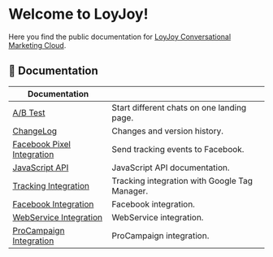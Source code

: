 # Welcome to LoyJoy!

Here you find the public documentation for [LoyJoy Conversational Marketing Cloud](https://www.loyjoy.com).

## 📖 Documentation

| Documentation                                                                         |                                                  |
| ------------------------------------------------------------------------------------- | ------------------------------------------------ |
| [A/B Test](documentation/DYNAMIC_LANDING_PAGE.md)                                     | Start different chats on one landing page.       |
| [ChangeLog](CHANGELOG.md)                                                             | Changes and version history.                     |
| [Facebook Pixel Integration](documentation/FACEBOOK_PIXEL.md)                         | Send tracking events to Facebook.                |
| [JavaScript API](documentation/JAVASCRIPT_API.md)                                     | JavaScript API documentation.                    |
| [Tracking Integration](documentation/GOOGLE_TAG_MANAGER.md)                           | Tracking integration with Google Tag Manager.    |
| [Facebook Integration](documentation/FACEBOOK_INTEGRATION.md)                         | Facebook integration.                            |
| [WebService Integration](documentation/WEBSERVICE_INTEGRATION.md)                     | WebService integration.                          |
| [ProCampaign Integration](documentation/pro_campaign/PRO_CAMPAIGN_INTEGRATION.md)     | ProCampaign integration.                         |
